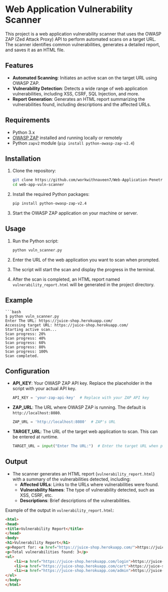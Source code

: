 # Web Application Vulnerability Scanner

This project is a web application vulnerability scanner that uses the OWASP ZAP (Zed Attack Proxy) API to perform automated scans on a target URL. The scanner identifies common vulnerabilities, generates a detailed report, and saves it as an HTML file.

## Features

- **Automated Scanning**: Initiates an active scan on the target URL using OWASP ZAP.
- **Vulnerability Detection**: Detects a wide range of web application vulnerabilities, including XSS, CSRF, SQL Injection, and more.
- **Report Generation**: Generates an HTML report summarizing the vulnerabilities found, including descriptions and the affected URLs.

## Requirements

- Python 3.x
- [OWASP ZAP](https://www.zaproxy.org/) installed and running locally or remotely
- Python `zapv2` module (`pip install python-owasp-zap-v2.4`)

## Installation

1. Clone the repository:
    ```bash
    git clone https://github.com/workwithnaveen7/Web-Application-Penetration-Testing-Toolkit/tree/main/web_app_vuln_scanner
    cd web-app-vuln-scanner
    ```

2. Install the required Python packages:
    ```bash
    pip install python-owasp-zap-v2.4
    ```

3. Start the OWASP ZAP application on your machine or server.

## Usage

1. Run the Python script:
    ```bash
    python vuln_scanner.py
    ```

2. Enter the URL of the web application you want to scan when prompted.

3. The script will start the scan and display the progress in the terminal.

4. After the scan is completed, an HTML report named `vulnerability_report.html` will be generated in the project directory.

## Example
    ```bash
    $ python vuln_scanner.py
    Enter The URL: https://juice-shop.herokuapp.com/
    Accessing target URL: https://juice-shop.herokuapp.com/
    Starting active scan...
    Scan progress: 20%
    Scan progress: 40%
    Scan progress: 60%
    Scan progress: 80%
    Scan progress: 100%
    Scan completed.

## Configuration

- **API_KEY**: Your OWASP ZAP API key. Replace the placeholder in the script with your actual API key.
    ```python
    API_KEY = 'your-zap-api-key'  # Replace with your ZAP API key
    ```
- **ZAP_URL**: The URL where OWASP ZAP is running. The default is `http://localhost:8080`.
    ```python
    ZAP_URL = 'http://localhost:8080'  # ZAP's URL
    ```
- **TARGET_URL**: The URL of the target web application to scan. This can be entered at runtime.
    ```python
    TARGET_URL = input("Enter The URL:")  # Enter the target URL when prompted
    ```

## Output

- The scanner generates an HTML report (`vulnerability_report.html`) with a summary of the vulnerabilities detected, including:
    - **Affected URLs**: Links to the URLs where vulnerabilities were found.
    - **Vulnerability Names**: The type of vulnerability detected, such as XSS, CSRF, etc.
    - **Descriptions**: Brief descriptions of the vulnerabilities.

Example of the output in `vulnerability_report.html`:

```html
<html>
<head>
<title>Vulnerability Report</title>
</head>
<body>
<h1>Vulnerability Report</h1>
<p>Report for: <a href="https://juice-shop.herokuapp.com/">https://juice-shop.herokuapp.com/</a></p>
<p>Total vulnerabilities found: 3</p>
<ul>
    <li><a href="https://juice-shop.herokuapp.com/login">https://juice-shop.herokuapp.com/login</a> - XSS: Reflected XSS vulnerability</li>
    <li><a href="https://juice-shop.herokuapp.com/cart">https://juice-shop.herokuapp.com/cart</a> - CSRF: Cross-Site Request Forgery</li>
    <li><a href="https://juice-shop.herokuapp.com/admin">https://juice-shop.herokuapp.com/admin</a> - SQL Injection: SQL injection vulnerability</li>
</ul>
</body>
</html>

